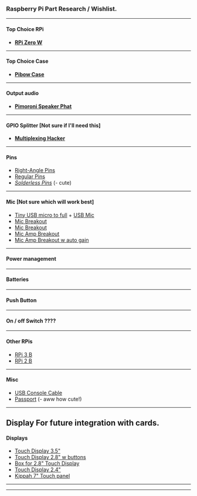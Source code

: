 ### Raspberry Pi Part Research / Wishlist.
------------
#### Top Choice RPi
- [**RPi Zero W**](https://www.adafruit.com/product/3400)
------------
#### Top Choice Case
- [**Pibow Case**](https://www.adafruit.com/product/3471)
------------
#### Output audio
- [**Pimoroni Speaker Phat**](https://www.adafruit.com/product/3401)
------------
#### GPIO Splitter [Not sure if I'll need this]
- [**Multiplexing Hacker**](https://www.adafruit.com/product/3182)
------------
#### Pins
- [Right-Angle Pins](https://www.adafruit.com/product/2823)
- [Regular Pins](https://www.adafruit.com/product/2822)
- [*Solderless Pins*](https://www.adafruit.com/product/3413) (- cute)
------------
#### Mic [Not sure which will work best]
- [Tiny USB micro to full](https://www.adafruit.com/product/2910) + [USB Mic](https://www.adafruit.com/product/3367)
- [Mic Breakout](https://www.adafruit.com/product/2716)
- [Mic Breakout](https://www.adafruit.com/product/3421)
- [Mic Amp Breakout](https://www.adafruit.com/product/1063)
- [Mic Amp Breakout w auto gain](https://www.adafruit.com/product/1713)
------------
#### Power management
------------
#### Batteries
------------
#### Push Button
------------
#### On / off Switch ????
------------
#### Other RPis
- [RPi 3 B](https://www.adafruit.com/product/3055)
- [RPi 2 B](https://www.adafruit.com/product/2358)
------------
#### Misc
- [USB Console Cable](https://www.adafruit.com/product/954)
- [Passport](https://www.adafruit.com/product/769) (- aww how cute!)
------------
## Display For future integration with cards.
#### Displays
- [Touch Display 3.5"](https://www.adafruit.com/product/2441)
- [Touch Display 2.8" w buttons](https://www.adafruit.com/product/2423)
- [Box for 2.8" Touch Display ](https://www.adafruit.com/product/2807)
- [Touch Display 2.4"](https://www.adafruit.com/product/2455)
- [Kippah 7" Touch panel](https://www.adafruit.com/product/2453)
------------
------------
